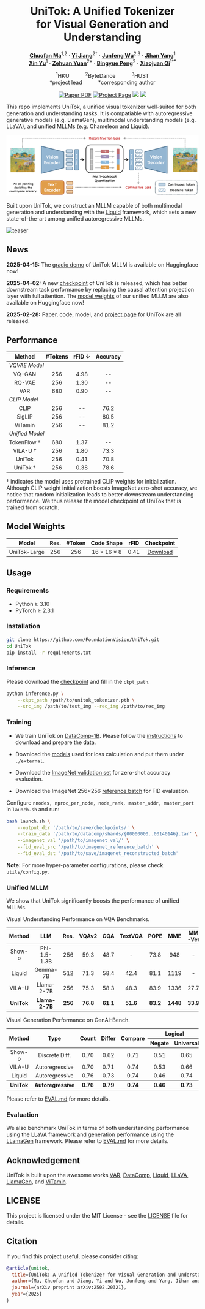 <div align="center">
<h1>UniTok: A Unified Tokenizer <br> for Visual Generation and Understanding</h1>

[**Chuofan Ma**](https://machuofan.github.io/)<sup>1,2</sup> · [**Yi Jiang**](https://enjoyyi.github.io/)<sup>2&dagger;</sup> · [**Junfeng Wu**](https://wjf5203.github.io/)<sup>2,3</sup> · [**Jihan Yang**](https://jihanyang.github.io/)<sup>1</sup>
<br>
[**Xin Yu**](https://xinyu-andy.github.io/)<sup>1</sup> · [**Zehuan Yuan**](https://shallowyuan.github.io/)<sup>2*</sup> · [**Bingyue Peng**](https://openreview.net/profile?id=~BINGYUE_PENG1)<sup>2</sup> · [**Xiaojuan Qi**](https://xjqi.github.io/)<sup>1&dagger;*</sup>

<sup>1</sup>HKU&emsp;&emsp;&emsp;<sup>2</sup>ByteDance&emsp;&emsp;&emsp;<sup>3</sup>HUST
<br>
&dagger;project lead&emsp;&emsp;&emsp;*corresponding author

<a href="https://arxiv.org/abs/2502.20321"><img src='https://img.shields.io/badge/arXiv-UniTok-red' alt='Paper PDF'></a>
<a href="https://foundationvision.github.io/UniTok/"><img src='https://img.shields.io/badge/Project_Page-UniTok-green' alt='Project Page'></a>
<a href="https://huggingface.co/FoundationVision/unitok_tokenizer"><img src='https://img.shields.io/badge/%F0%9F%A4%97%20Hugging%20Face-Model-blue'></a>
<a href="https://huggingface.co/spaces/FoundationVision/UniTok"><img src='https://img.shields.io/badge/%F0%9F%A4%97%20Hugging%20Face-Demo-yellow'></a>

[//]: # (<a href='https://huggingface.co/datasets/depth-anything/DA-2K'><img src='https://img.shields.io/badge/Benchmark-DA--2K-yellow' alt='Benchmark'></a>)
</div>

This repo implements UniTok, a unified visual tokenizer well-suited for both generation and understanding tasks. 
It is compatiable with autoregressive generative models (e.g. LlamaGen), 
multimodal understanding models (e.g. LLaVA), and unified MLLMs (e.g. Chameleon and Liquid).

![teaser](assets/teaser.png)

Built upon UniTok, we construct an MLLM capable of both multimodal generation and understanding
with the [Liquid](https://github.com/FoundationVision/Liquid/) framework,
which sets a new state-of-the-art among unified autoregressive MLLMs.

![teaser](assets/samples.png)

## News
**2025-04-15:** The [gradio demo](https://huggingface.co/spaces/FoundationVision/UniTok) of UniTok MLLM is available on Huggingface now!

**2025-04-02:** A new [checkpoint](https://huggingface.co/FoundationVision/unitok_tokenizer/tree/main) 
of UniTok is released, which has better downstream task performance 
by replacing the causal attention projection layer with full attention.
The [model weights](https://huggingface.co/FoundationVision/unitok_mllm) 
of our unified MLLM are also available on Huggingface now!

**2025-02-28:** Paper, code, model, and [project page](https://foundationvision.github.io/UniTok/) for UniTok are all released.


## Performance

<table>
    <thead>
        <tr>
            <th>Method</th>
            <th>#Tokens</th>
            <th>rFID &darr;</th>
            <th>Accuracy</th>
        </tr>
    </thead>
    <tbody>
        <tr>
            <td colspan="4"><i>VQVAE Model</i></td>
        </tr>
        <tr align="center">
            <td>VQ-GAN</td>
            <td>256</td>
            <td>4.98</td>
            <td>--</td>
        </tr>
        <tr align="center">
            <td>RQ-VAE</td>
            <td>256</td>
            <td>1.30</td>
            <td>--</td>
        </tr>
        <tr align="center">
            <td>VAR</td>
            <td>680</td>
            <td>0.90</td>
            <td>--</td>
        </tr>
        <tr>
            <td colspan="4"><i>CLIP Model</i></td>
        </tr>
        <tr align="center">
            <td>CLIP</td>
            <td>256</td>
            <td>--</td>
            <td>76.2</td>
        </tr>
        <tr align="center">
            <td>SigLIP</td>
            <td>256</td>
            <td>--</td>
            <td>80.5</td>
        </tr>
        <tr align="center">
            <td>ViTamin</td>
            <td>256</td>
            <td>--</td>
            <td>81.2</td>
        </tr>
        <tr>
            <td colspan="4"><i>Unified Model</i></td>
        </tr>
        <tr align="center">
            <td>TokenFlow &dagger;</td>
            <td>680</td>
            <td>1.37</td>
            <td>--</td>
        </tr>
        <tr align="center">
            <td>VILA-U &dagger;</td>
            <td>256</td>
            <td>1.80</td>
            <td>73.3</td>
        </tr>
        <tr align="center">
            <td>UniTok</td>
            <td>256</td>
            <td>0.41</td>
            <td>70.8</td>
        </tr>
        <tr align="center">
            <td>UniTok &dagger;</td>
            <td>256</td>
            <td>0.38</td>
            <td>78.6</td>
        </tr>
    </tbody>
</table>


&dagger; indicates the model uses pretrained CLIP weights for initialization. Although CLIP weight initialization boosts ImageNet zero-shot accuracy,
we notice that random initialization leads to better downstream understanding performance.
We thus release the model checkpoint of UniTok that is trained from scratch.




## Model Weights

|    Model     | Res. | #Token |        Code Shape         | rFID |  Checkpoint  |
|:------------:|:----:|:------:|:-------------------------:|:----:|:------------:|
| UniTok-Large | 256  |  256   | 16 $\times$ 16 $\times$ 8 | 0.41 | [Download](https://huggingface.co/FoundationVision/unitok_tokenizer/blob/main/unitok_tokenizer.pth) |


## Usage

### Requirements
- Python ≥ 3.10
- PyTorch ≥ 2.3.1

### Installation

```bash
git clone https://github.com/FoundationVision/UniTok.git
cd UniTok
pip install -r requirements.txt
```

### Inference

Please download the [checkpoint](https://huggingface.co/FoundationVision/unitok_tokenizer) and fill in the `ckpt_path`.
```bash
python inference.py \
    --ckpt_path /path/to/unitok_tokenizer.pth \
    --src_img /path/to/test_img --rec_img /path/to/rec_img
```

### Training

- We train UniTok on [DataComp-1B](https://github.com/mlfoundations/datacomp). 
Please follow the [instructions](https://github.com/mlfoundations/datacomp?tab=readme-ov-file#downloading-datacomp-1b) to download and prepare the data.

- Download the [models](https://huggingface.co/FoundationVision/unitok_external) used for loss calculation and put them under `./external`.

- Download the [ImageNet validation set](https://www.image-net.org/) for zero-shot accuracy evaluation.

- Download the ImageNet 256$\times$256 [reference batch](https://huggingface.co/datasets/FoundationVision/imagenet_reference_batch) for FID evaluation.

Configure `nnodes, nproc_per_node, node_rank, master_addr, master_port` in `launch.sh` and run:

```bash
bash launch.sh \
    --output_dir '/path/to/save/checkpoints/' \
    --train_data '/path/to/datacomp/shards/{00000000..00140146}.tar' \
    --imagenet_val '/path/to/imagenet_val/' \
    --fid_eval_src '/path/to/imagenet_reference_batch' \
    --fid_eval_dst '/path/to/save/imagenet_reconstructed_batch'
```
**Note:** For more hyper-parameter configurations, please check `utils/config.py`.

### Unified MLLM
We show that UniTok significantly boosts the performance of unified MLLMs.

Visual Understanding Performance on VQA Benchmarks.

|   Method   |      LLM       |  Res.   |  VQAv2   |   GQA    | TextVQA  |   POPE   |   MME    |  MM-Vet  |
|:----------:|:--------------:|:-------:|:--------:|:--------:|:--------:|:--------:|:--------:|:--------:|
|   Show-o   |  Phi-1.5-1.3B  |   256   |   59.3   |   48.7   |    -     |   73.8   |   948    |    -     |
|   Liquid   |    Gemma-7B    |   512   |   71.3   |   58.4   |   42.4   |   81.1   |   1119   |    -     |
|   VILA-U   |   Llama-2-7B   |   256   |   75.3   |   58.3   |   48.3   |   83.9   |   1336   |   27.7   |
| **UniTok** | **Llama-2-7B** | **256** | **76.8** | **61.1** | **51.6** | **83.2** | **1448** | **33.9** |

Visual Generation Performance on GenAI-Bench.

<table>
    <thead>
    <tr>
        <th rowspan="2">Method</th>
        <th rowspan="2">Type</th>
        <th rowspan="2">Count</th>
        <th rowspan="2">Differ</th>
        <th rowspan="2">Compare</th>
        <th colspan="2">Logical</th>
        <th rowspan="2">Overall</th>
    </tr>
    <tr>
        <th>Negate</th>
        <th>Universal</th>
    </tr>
    </thead>
    <tbody>
    <tr align="center">
        <td>Show-o</td>
        <td>Discrete Diff.</td>
        <td>0.70</td>
        <td>0.62</td>
        <td>0.71</td>
        <td>0.51</td>
        <td>0.65</td>
        <td>0.60</td>
    </tr>
    <tr align="center">
        <td>VILA-U</td>
        <td>Autoregressive</td>
        <td>0.70</td>
        <td>0.71</td>
        <td>0.74</td>
        <td>0.53</td>
        <td>0.66</td>
        <td>0.64</td>
    </tr>
    <tr align="center">
        <td>Liquid</td>
        <td>Autoregressive</td>
        <td>0.76</td>
        <td>0.73</td>
        <td>0.74</td>
        <td>0.46</td>
        <td>0.74</td>
        <td>0.65</td>
    </tr>
    <tr align="center">
        <th>UniTok</th>
        <th>Autoregressive</th>
        <th>0.76</th>
        <th>0.79</th>
        <th>0.74</th>
        <th>0.46</th>
        <th>0.73</th>
        <th>0.67</th>
    </tr>
    </tbody>
</table>

Please refer to [EVAL.md](eval/EVAL.md) for more details.

### Evaluation

We also benchmark UniTok in terms of both understanding performance using the [LLaVA](https://github.com/haotian-liu/LLaVA) framework 
and generation performance using the [LLamaGen](https://github.com/FoundationVision/LlamaGen) framework.
Please refer to [EVAL.md](eval/EVAL.md) for more details.



## Acknowledgement
UniTok is built upon the awesome works
[VAR](https://github.com/FoundationVision/VAR),
[DataComp](https://github.com/mlfoundations/datacomp),
[Liquid](https://github.com/FoundationVision/Liquid/),
[LLaVA](https://github.com/haotian-liu/LLaVA/),
[LlamaGen](https://github.com/FoundationVision/LlamaGen/),
and [ViTamin](https://github.com/Beckschen/ViTamin).


## LICENSE

This project is licensed under the MIT License - see the [LICENSE](LICENSE) file for details.


## Citation

If you find this project useful, please consider citing:

```bibtex
@article{unitok,
  title={UniTok: A Unified Tokenizer for Visual Generation and Understanding},
  author={Ma, Chuofan and Jiang, Yi and Wu, Junfeng and Yang, Jihan and Yu, Xin and Yuan, Zehuan and Peng, Bingyue and Qi, Xiaojuan},
  journal={arXiv preprint arXiv:2502.20321},
  year={2025}
}
```
